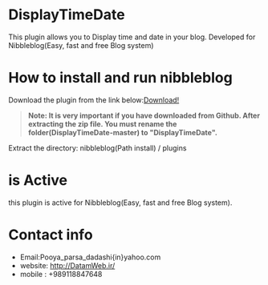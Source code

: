DisplayTimeDate
================
This plugin allows you to Display time and date in your blog. Developed for Nibbleblog(Easy, fast and free Blog system)

How to install and run nibbleblog
=================================
Download the plugin from the link below:[Download!](www.datamweb.ir/nibbleblog_EX/DisplayTimeDate.zip)
>**Note: It is very important if you have downloaded from Github. After extracting the zip file. You must rename the folder(DisplayTimeDate-master) to "DisplayTimeDate".**

Extract the directory:
nibbleblog(Path install) / plugins


is Active
=============
this plugin is active for Nibbleblog(Easy, fast and free Blog system).

Contact info
============
- Email:Pooya_parsa_dadashi{in}yahoo.com
- website: http://DatamWeb.ir/
- mobile : +989118847648
